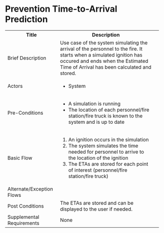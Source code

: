 # Prevention Time-to-Arrival Prediction

<table>
  <tr>
    <th> Title </th>
    <th> Description </th>
  </tr>
  <tr>
    <td> Brief Description </td>
    <td>
      Use case of the system simulating the arrival of the personnel to the fire. It starts when a simulated ignition has occured and ends when the Estimated Time of Arrival has been calculated and stored.
    </td>
  </tr>
  <tr>
    <td> Actors </td>
    <td>
      <ul>
          <li>System</li>
      </ul>
    </td>
  </tr>
  <tr>
    <td> Pre-Conditions </td>
    <td>
      <ul>
          <li>A simulation is running</li>
          <li>The location of each personnel/fire station/fire truck is known to the system and is up to date</li>
      </ul>
    </td>
  </tr>
  <tr>
    <td> Basic Flow </td>
    <td>
      <ol>
          <li>An ignition occurs in the simulation</li>
          <li>The system simulates the time needed for personnel to arrive to the location of the ignition</li>
          <li>The ETAs are stored for each point of interest (personnel/fire station/fire truck)</li>
      </ol>
    </td>
  </tr>
  <tr>
    <td> Alternate/Exception Flows </td>
    <td>
    </td>
  <tr>
    <td> Post Conditions </td>
    <td>
        The ETAs are stored and can be displayed to the user if needed.
    <td>
  </tr>
  <tr>
    <td>Supplemental Requirements</td>
    <td>None</td>
  </tr>
<table>

